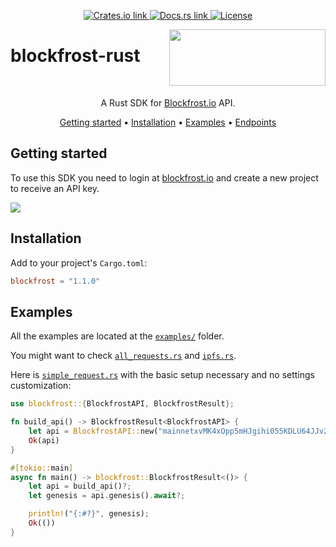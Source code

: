 <p align="center">
  <a href="https://crates.io/crates/blockfrost">
    <img src="https://img.shields.io/crates/v/blockfrost?color=2E83FA" alt="Crates.io link">
  </a>
  <a href="https://docs.rs/blockfrost">
    <img src="https://img.shields.io/docsrs/blockfrost?color=2E83FA" alt="Docs.rs link">
  </a>
  <a href="https://github.com/blockfrost/blockfrost-rust/blob/master/LICENSE">
    <img src="https://img.shields.io/crates/l/blockfrost?color=2E83FA" alt="License">
  </a>
</p>

<img src="https://blockfrost.io/images/logo.svg" width="250" align="right" height="90" style="margin-bottom: -50px">

# blockfrost-rust

<br>
<p align="center">A Rust SDK for <a href="https://blockfrost.io">Blockfrost.io</a> API.</p>
<p align="center">
  <a href="#getting-started">Getting started</a> •
  <a href="#installation">Installation</a> •
  <a href="#examples">Examples</a> •
  <a href="./ENDPOINTS.md">Endpoints</a>
</p>

## Getting started

To use this SDK you need to login at [blockfrost.io](https://blockfrost.io)
and create a new project to receive an API key.

<img src="https://i.imgur.com/smY12ro.png">

## Installation

Add to your project's `Cargo.toml`:

```toml
blockfrost = "1.1.0"
```

## Examples

All the examples are located at the [`examples/`] folder.

You might want to check [`all_requests.rs`] and [`ipfs.rs`].

Here is [`simple_request.rs`] with the basic setup necessary and no settings
customization:

```rust
use blockfrost::{BlockfrostAPI, BlockfrostResult};

fn build_api() -> BlockfrostResult<BlockfrostAPI> {
    let api = BlockfrostAPI::new("mainnetxvMK4xOpp5mHJgihi055KDLU64JJv2be", Default::default());
    Ok(api)
}

#[tokio::main]
async fn main() -> blockfrost::BlockfrostResult<()> {
    let api = build_api()?;
    let genesis = api.genesis().await?;

    println!("{:#?}", genesis);
    Ok(())
}
```

[`examples/`]: https://github.com/blockfrost/blockfrost-rust/tree/master/examples
[`all_requests.rs`]: https://github.com/blockfrost/blockfrost-rust/blob/master/examples/all_requests.rs
[`ipfs.rs`]: https://github.com/blockfrost/blockfrost-rust/blob/master/examples/ipfs.rs
[`simple_request.rs`]: https://github.com/blockfrost/blockfrost-rust/blob/master/examples/simple_request.rs
